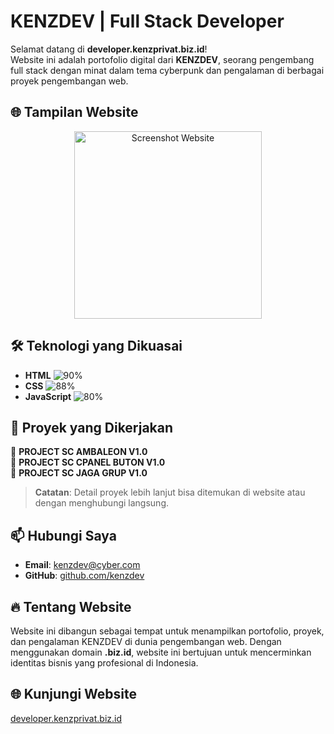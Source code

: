 # KENZDEV | Full Stack Developer  

Selamat datang di **developer.kenzprivat.biz.id**!  
Website ini adalah portofolio digital dari **KENZDEV**, seorang pengembang full stack dengan minat dalam tema cyberpunk dan pengalaman di berbagai proyek pengembangan web.  

## 🌐 Tampilan Website  
<p align="center">
  <img src="https://files.catbox.moe/zbufv6.jpg" alt="Screenshot Website" width="300" height="300" border-radius="5px";
</p>

## 🛠 Teknologi yang Dikuasai  
- **HTML** ![90%](https://progress-bar.dev/90/)  
- **CSS** ![88%](https://progress-bar.dev/88/)  
- **JavaScript** ![80%](https://progress-bar.dev/80/)  

## 🚀 Proyek yang Dikerjakan  
🔹 **PROJECT SC AMBALEON V1.0**  
🔹 **PROJECT SC CPANEL BUTON V1.0**  
🔹 **PROJECT SC JAGA GRUP V1.0**  

> **Catatan**: Detail proyek lebih lanjut bisa ditemukan di website atau dengan menghubungi langsung.  

## 📫 Hubungi Saya  
- **Email**: kenzdev@cyber.com  
- **GitHub**: [github.com/kenzdev](https://github.com/kenzdev)  

## 🔥 Tentang Website  
Website ini dibangun sebagai tempat untuk menampilkan portofolio, proyek, dan pengalaman KENZDEV di dunia pengembangan web. Dengan menggunakan domain **.biz.id**, website ini bertujuan untuk mencerminkan identitas bisnis yang profesional di Indonesia.  

## 🌐 Kunjungi Website  
[developer.kenzprivat.biz.id](https://developer.kenzprivat.biz.id)

